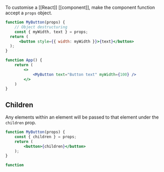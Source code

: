 To customise a [[React]] [[component]], make the component function accept a `props` object.

```jsx
function MyButton(props) {
	// Object destructuring
	const { myWidth, text } = props;
  return (
	  <button style={{ width: myWidth }}>{text}</button>
  );
}

function App() {
	return (
		<>
			<MyButton text="Button text" myWidth={100} />
		</>
	)
}
```

## Children
Any elements within an element will be passed to that element under the `children` prop.

```jsx
function MyButton(props) {
	const { children } = props;
	return (
		<button>{children}</button>
	);
}

function
```